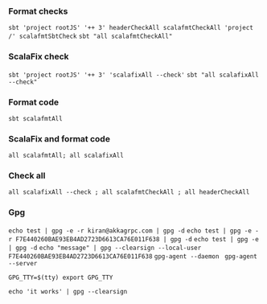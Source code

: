 ### Format checks 
`sbt 'project rootJS' '++ 3' headerCheckAll scalafmtCheckAll 'project /' scalafmtSbtCheck`
`sbt "all scalafmtCheckAll"`
### ScalaFix check
`sbt 'project rootJS' '++ 3' 'scalafixAll --check'`
`sbt "all scalafixAll --check"`
### Format code
`sbt scalafmtAll`
### ScalaFix and format code
`all scalafmtAll; all scalafixAll`
### Check all
`all scalafixAll --check ; all scalafmtCheckAll ; all headerCheckAll`
### Gpg
`echo test | gpg -e -r kiran@akkagrpc.com | gpg -d`
`echo test | gpg -e -r F7E440260BAE93EB4AD2723D6613CA76E011F638 | gpg -d`
`echo test | gpg -e | gpg -d`
`echo "message" | gpg --clearsign --local-user F7E440260BAE93EB4AD2723D6613CA76E011F638`
`gpg-agent --daemon `
`gpg-agent --server`

`GPG_TTY=$(tty)
export GPG_TTY`

`echo 'it works' | gpg --clearsign`